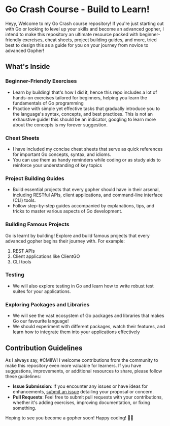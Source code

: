 # Go Crash Course - Build to Learn!

Heyy, Welcome to my Go Crash course repository! If you're just starting out with Go or looking to level up your skills and become an advanced gopher, I intend to make this repository an ultimate resource packed with beginner-friendly exercises, cheat sheets, project building guides, and more, tried best to design this as a guide for you on your journey from novice to advanced Gopher!

## What's Inside

### Beginner-Friendly Exercises
- Learn by building! that's how I did it, hence this repo includes a lot of hands-on exercises tailored for beginners, helping you learn the fundamentals of Go programming
- Practice with simple yet effective tasks that gradually introduce you to the language's syntax, concepts, and best practices. This is not an exhaustive guide! this should be an indicator, googling to learn more about the concepts is my forever suggestion.

### Cheat Sheets
- I have included my concise cheat sheets that serve as quick references for important Go concepts, syntax, and idioms.
- You can use them as handy reminders while coding or as study aids to reinforce your understanding of key topics

### Project Building Guides
- Build essential projects that every gopher should have in their arsenal, including RESTful APIs, client applications, and command-line interface (CLI) tools.
- Follow step-by-step guides accompanied by explanations, tips, and tricks to master various aspects of Go development.

### Building Famous Projects

Go is learnt by building! Explore and build famous projects that every advanced gopher begins their journey with. 
For example:
1. REST APIs
2. Client applications like ClientGO
3. CLI tools

### Testing
- We will also explore testing in Go and learn how to write robust test suites for your applications.

### Exploring Packages and Libraries
- We will see the vast ecosystem of Go packages and libraries that makes Go our favourite language!
- We should experiment with different packages, watch their features, and learn how to integrate them into your applications effectively

## Contribution Guidelines

As I always say, #CMIIW! I welcome contributions from the community to make this repository even more valuable for learners. If you have suggestions, improvements, or additional resources to share, please follow these guidelines:

- **Issue Submission**: If you encounter any issues or have ideas for enhancements, [submit an issue](https://github.com/fykaa/GoCrash-RestAPI-ClientGo-and-more/issues) detailing your proposal or concern.
- **Pull Requests**: Feel free to submit pull requests with your contributions, whether it's adding exercises, improving documentation, or fixing something.

Hoping to see you become a gopher soon! Happy coding! 🐹🚀